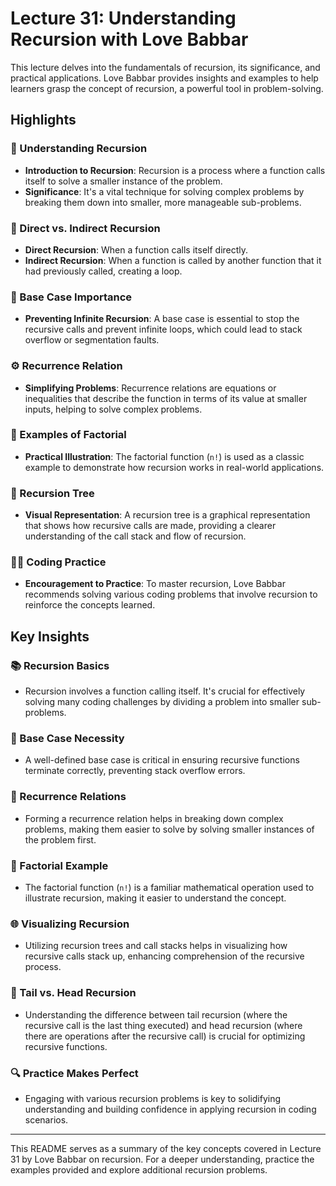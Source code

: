 # Lecture 31: Understanding Recursion with Love Babbar

This lecture delves into the fundamentals of recursion, its significance, and practical applications. Love Babbar provides insights and examples to help learners grasp the concept of recursion, a powerful tool in problem-solving.

## Highlights

### 📖 Understanding Recursion
- **Introduction to Recursion**: Recursion is a process where a function calls itself to solve a smaller instance of the problem.
- **Significance**: It's a vital technique for solving complex problems by breaking them down into smaller, more manageable sub-problems.

### 🔄 Direct vs. Indirect Recursion
- **Direct Recursion**: When a function calls itself directly.
- **Indirect Recursion**: When a function is called by another function that it had previously called, creating a loop.

### 📏 Base Case Importance
- **Preventing Infinite Recursion**: A base case is essential to stop the recursive calls and prevent infinite loops, which could lead to stack overflow or segmentation faults.

### ⚙️ Recurrence Relation
- **Simplifying Problems**: Recurrence relations are equations or inequalities that describe the function in terms of its value at smaller inputs, helping to solve complex problems.

### 🧮 Examples of Factorial
- **Practical Illustration**: The factorial function (`n!`) is used as a classic example to demonstrate how recursion works in real-world applications.

### 🌳 Recursion Tree
- **Visual Representation**: A recursion tree is a graphical representation that shows how recursive calls are made, providing a clearer understanding of the call stack and flow of recursion.

### 🧑‍🏫 Coding Practice
- **Encouragement to Practice**: To master recursion, Love Babbar recommends solving various coding problems that involve recursion to reinforce the concepts learned.

## Key Insights

### 📚 Recursion Basics
- Recursion involves a function calling itself. It's crucial for effectively solving many coding challenges by dividing a problem into smaller sub-problems.

### 🛑 Base Case Necessity
- A well-defined base case is critical in ensuring recursive functions terminate correctly, preventing stack overflow errors.

### 🔄 Recurrence Relations
- Forming a recurrence relation helps in breaking down complex problems, making them easier to solve by solving smaller instances of the problem first.

### 🧩 Factorial Example
- The factorial function (`n!`) is a familiar mathematical operation used to illustrate recursion, making it easier to understand the concept.

### 🌐 Visualizing Recursion
- Utilizing recursion trees and call stacks helps in visualizing how recursive calls stack up, enhancing comprehension of the recursive process.

### 🧠 Tail vs. Head Recursion
- Understanding the difference between tail recursion (where the recursive call is the last thing executed) and head recursion (where there are operations after the recursive call) is crucial for optimizing recursive functions.

### 🔍 Practice Makes Perfect
- Engaging with various recursion problems is key to solidifying understanding and building confidence in applying recursion in coding scenarios.

---

This README serves as a summary of the key concepts covered in Lecture 31 by Love Babbar on recursion. For a deeper understanding, practice the examples provided and explore additional recursion problems.
